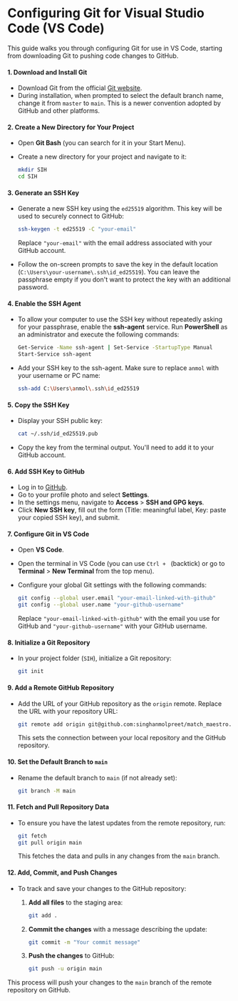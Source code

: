 # Configuring Git for Visual Studio Code (VS Code)

This guide walks you through configuring Git for use in VS Code, starting from downloading Git to pushing code changes to GitHub.

#### 1. **Download and Install Git**
- Download Git from the official [Git website](https://git-scm.com/).
- During installation, when prompted to select the default branch name, change it from `master` to `main`. This is a newer convention adopted by GitHub and other platforms.

#### 2. **Create a New Directory for Your Project**
- Open **Git Bash** (you can search for it in your Start Menu).
- Create a new directory for your project and navigate to it:
  
  ```bash
  mkdir SIH
  cd SIH
  ```

#### 3. **Generate an SSH Key**
- Generate a new SSH key using the `ed25519` algorithm. This key will be used to securely connect to GitHub:

  ```bash
  ssh-keygen -t ed25519 -C "your-email"
  ```

  Replace `"your-email"` with the email address associated with your GitHub account.

- Follow the on-screen prompts to save the key in the default location (`C:\Users\your-username\.ssh\id_ed25519`). You can leave the passphrase empty if you don't want to protect the key with an additional password.

#### 4. **Enable the SSH Agent**
- To allow your computer to use the SSH key without repeatedly asking for your passphrase, enable the **ssh-agent** service. Run **PowerShell** as an administrator and execute the following commands:

  ```bash
  Get-Service -Name ssh-agent | Set-Service -StartupType Manual
  Start-Service ssh-agent
  ```

- Add your SSH key to the ssh-agent. Make sure to replace `anmol` with your username or PC name:

  ```bash
  ssh-add C:\Users\anmol\.ssh\id_ed25519
  ```

#### 5. **Copy the SSH Key**
- Display your SSH public key:

  ```bash
  cat ~/.ssh/id_ed25519.pub
  ```

- Copy the key from the terminal output. You'll need to add it to your GitHub account.

#### 6. **Add SSH Key to GitHub**
- Log in to [GitHub](https://github.com/).
- Go to your profile photo and select **Settings**.
- In the settings menu, navigate to **Access** > **SSH and GPG keys**.
- Click **New SSH key**, fill out the form (Title: meaningful label, Key: paste your copied SSH key), and submit.

#### 7. **Configure Git in VS Code**
- Open **VS Code**.
- Open the terminal in VS Code (you can use `Ctrl + ` (backtick) or go to **Terminal** > **New Terminal** from the top menu).
- Configure your global Git settings with the following commands:

  ```bash
  git config --global user.email "your-email-linked-with-github"
  git config --global user.name "your-github-username"
  ```

  Replace `"your-email-linked-with-github"` with the email you use for GitHub and `"your-github-username"` with your GitHub username.

#### 8. **Initialize a Git Repository**
- In your project folder (`SIH`), initialize a Git repository:

  ```bash
  git init
  ```

#### 9. **Add a Remote GitHub Repository**
- Add the URL of your GitHub repository as the `origin` remote. Replace the URL with your repository URL:

  ```bash
  git remote add origin git@github.com:singhanmolpreet/match_maestro.git
  ```

  This sets the connection between your local repository and the GitHub repository.

#### 10. **Set the Default Branch to `main`**
- Rename the default branch to `main` (if not already set):

  ```bash
  git branch -M main
  ```

#### 11. **Fetch and Pull Repository Data**
- To ensure you have the latest updates from the remote repository, run:

  ```bash
  git fetch
  git pull origin main
  ```

  This fetches the data and pulls in any changes from the `main` branch.

#### 12. **Add, Commit, and Push Changes**
- To track and save your changes to the GitHub repository:

  1. **Add all files** to the staging area:

     ```bash
     git add .
     ```

  2. **Commit the changes** with a message describing the update:

     ```bash
     git commit -m "Your commit message"
     ```

  3. **Push the changes** to GitHub:

     ```bash
     git push -u origin main
     ```

This process will push your changes to the `main` branch of the remote repository on GitHub.
